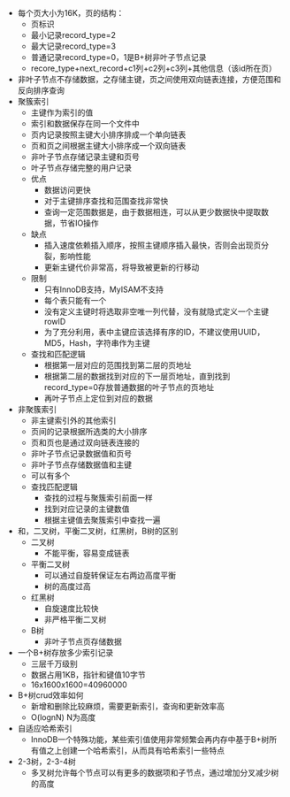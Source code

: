 - 每个页大小为16K，页的结构：
	- 页标识
	- 最小记录record_type=2
	- 最大记录record_type=3
	- 普通记录record_type=0，1是B+树非叶子节点记录
	- recore_type+next_record+c1列+c2列+c3列+其他信息（该id所在页）
- 非叶子节点不存储数据，之存储主键，页之间使用双向链表连接，方便范围和反向排序查询
- 聚簇索引
	- 主键作为索引的值
	- 索引和数据保存在同一个文件中
	- 页内记录按照主键大小排序排成一个单向链表
	- 页和页之间根据主键大小排序成一个双向链表
	- 非叶子节点存储记录主键和页号
	- 叶子节点存储完整的用户记录
	- 优点
		- 数据访问更快
		- 对于主键排序查找和范围查找非常快
		- 查询一定范围数据是，由于数据相连，可以从更少数据快中提取数据，节省IO操作
	- 缺点
		- 插入速度依赖插入顺序，按照主键顺序插入最快，否则会出现页分裂，影响性能
		- 更新主键代价非常高，将导致被更新的行移动
	- 限制
		- 只有InnoDB支持，MyISAM不支持
		- 每个表只能有一个
		- 没有定义主键时将选取非空唯一列代替，没有就隐式定义一个主键rowID
		- 为了充分利用，表中主键应该选择有序的ID，不建议使用UUID，MD5，Hash，字符串作为主键
	- 查找和匹配逻辑
		- 根据第一层对应的范围找到第二层的页地址
		- 根据第二层的数据找到对应的下一层页地址，直到找到record_type=0存放普通数据的叶子节点的页地址
		- 再叶子节点上定位到对应的数据
- 非聚簇索引
	- 非主键索引外的其他索引
	- 页间的记录根据所选类的大小排序
	- 页和页也是通过双向链表连接的
	- 非叶子节点记录数据值和页号
	- 非叶子节点存储数据值和主键
	- 可以有多个
	- 查找匹配逻辑
		- 查找的过程与聚簇索引前面一样
		- 找到对应记录的主键数值
		- 根据主键值去聚簇索引中查找一遍
- 和，二叉树，平衡二叉树，红黑树，B树的区别
	- 二叉树
		- 不能平衡，容易变成链表
	- 平衡二叉树
		- 可以通过自旋转保证左右两边高度平衡
		- 树的高度过高
	- 红黑树
		- 自旋速度比较快
		- 非严格平衡二叉树
	- B树
		- 非叶子节点页存储数据
- 一个B+树存放多少索引记录
	- 三层千万级别
	- 数据占用1KB，指针和键值10字节
	- 16x1600x1600=40960000
- B+树crud效率如何
	- 新增和删除比较麻烦，需要更新索引，查询和更新效率高
	- O(lognN) N为高度
- 自适应哈希索引
	- InnoDB一个特殊功能，某些索引值使用非常频繁会再内存中基于B+树所有值之上创建一个哈希索引，从而具有哈希索引一些特点
- 2-3树，2-3-4树
	- 多叉树允许每个节点可以有更多的数据项和子节点，通过增加分叉减少树的高度